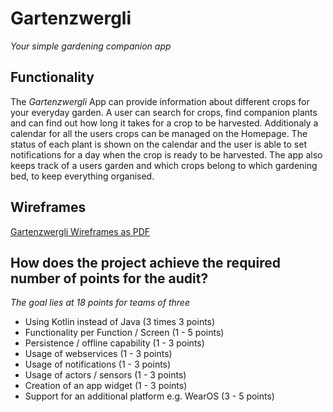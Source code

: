 # Gartenzwergli
*Your simple gardening companion app*

## Functionality
The *Gartenzwergli* App can provide information about different crops for your everyday garden.
A user can search for crops, find companion plants and can find out how long it takes for a crop to be harvested.
Additionaly a calendar for all the users crops can be managed on the Homepage. 
The status of each plant is shown on the calendar and the user is able to set notifications for a day when the crop is ready to be harvested.
The app also keeps track of a users garden and which crops belong to which gardening bed, to keep everything organised.

## Wireframes
[Gartenzwergli Wireframes as PDF](https://github.com/biersoeckli/gartenzwergli/files/12783116/New.Project.1.pdf)

## How does the project achieve the required number of points for the audit?
*The goal lies at 18 points for teams of three*
* Using Kotlin instead of Java (3 times 3 points)
* Functionality per Function / Screen (1 - 5 points)
* Persistence / offline capability (1 - 3 points)
* Usage of webservices (1 - 3 points)
* Usage of notifications (1 - 3 points)
* Usage of actors / sensors (1 - 3 points)
* Creation of an app widget (1 - 3 points)
* Support for an additional platform e.g. WearOS (3 - 5 points) 
